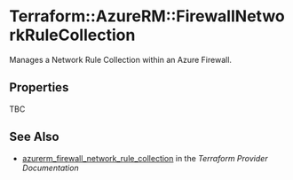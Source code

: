 # Terraform::AzureRM::FirewallNetworkRuleCollection

Manages a Network Rule Collection within an Azure Firewall.

## Properties

TBC

## See Also

* [azurerm_firewall_network_rule_collection](https://www.terraform.io/docs/providers/azurerm/r/firewall_network_rule_collection.html) in the _Terraform Provider Documentation_